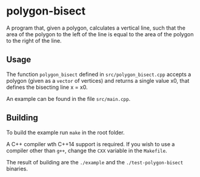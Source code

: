 # polygon-bisect

A program that, given a polygon, calculates a vertical line, such that the area of the polygon to the left of the line is equal to the area of the polygon to the right of the line.

## Usage

The function `polygon_bisect` defined in `src/polygon_bisect.cpp` accepts a polygon (given as a `vector` of vertices) and returns a single value x0, that defines the bisecting line x = x0.

An example can be found in the file `src/main.cpp`.

## Building

To build the example run `make` in the root folder.

A C++ compiler wth C++14 support is required. If you wish to use a compiler other than `g++`, change the `CXX` variable in the `Makefile`.

The result of building are the `./example` and the `./test-polygon-bisect` binaries.
